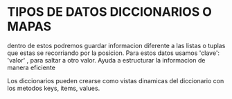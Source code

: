 # TIPOS DE DATOS DICCIONARIOS O MAPAS

dentro de estos podremos guardar informacion diferente a las listas o tuplas que estas se recorriando por la posicion.
Para estos datos usamos 'clave': 'valor' , para saltar a otro valor.
Ayuda a estructurar la informacion de manera eficiente
 

Los diccionarios pueden crearse como vistas dinamicas del diccionario con los metodos keys, items, values.